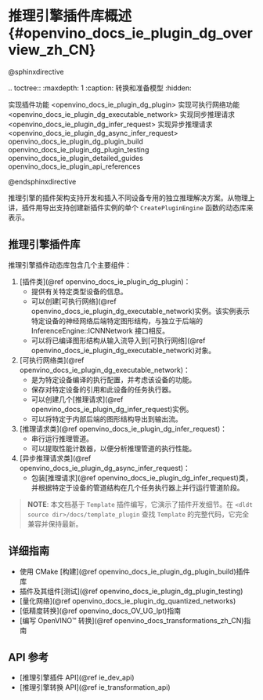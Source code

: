 # 推理引擎插件库概述 {#openvino_docs_ie_plugin_dg_overview_zh_CN}

@sphinxdirective

.. toctree::
   :maxdepth: 1
   :caption: 转换和准备模型
   :hidden:

   实现插件功能 <openvino_docs_ie_plugin_dg_plugin>
   实现可执行网络功能 <openvino_docs_ie_plugin_dg_executable_network>
   实现同步推理请求 <openvino_docs_ie_plugin_dg_infer_request>
   实现异步推理请求 <openvino_docs_ie_plugin_dg_async_infer_request>
   openvino_docs_ie_plugin_dg_plugin_build
   openvino_docs_ie_plugin_dg_plugin_testing
   openvino_docs_ie_plugin_detailed_guides
   openvino_docs_ie_plugin_api_references

@endsphinxdirective

推理引擎的插件架构支持开发和插入不同设备专用的独立推理解决方案。从物理上讲，插件用导出支持创建新插件实例的单个 `CreatePluginEngine` 函数的动态库来表示。

推理引擎插件库
-----------------------

推理引擎插件动态库包含几个主要组件：

1. [插件类](@ref openvino_docs_ie_plugin_dg_plugin)：
   - 提供有关特定类型设备的信息。
   - 可以创建[可执行网络](@ref openvino_docs_ie_plugin_dg_executable_network)实例。该实例表示特定设备的神经网络后端特定图形结构，与独立于后端的 InferenceEngine::ICNNNetwork 接口相反。
   - 可以将已编译图形结构从输入流导入到[可执行网络](@ref openvino_docs_ie_plugin_dg_executable_network)对象。
2. [可执行网络类](@ref openvino_docs_ie_plugin_dg_executable_network)：
   - 是为特定设备编译的执行配置，并考虑该设备的功能。
   - 保存对特定设备的引用和此设备的任务执行器。
   - 可以创建几个[推理请求](@ref openvino_docs_ie_plugin_dg_infer_request)实例。
   - 可以将特定于内部后端的图形结构导出到输出流。
3. [推理请求类](@ref openvino_docs_ie_plugin_dg_infer_request)：
   - 串行运行推理管道。
   - 可以提取性能计数器，以便分析推理管道的执行性能。
4. [异步推理请求类](@ref openvino_docs_ie_plugin_dg_async_infer_request)：
   - 包装[推理请求](@ref openvino_docs_ie_plugin_dg_infer_request)类，并根据特定于设备的管道结构在几个任务执行器上并行运行管道阶段。

> **NOTE**: 本文档基于 `Template` 插件编写，它演示了插件开发细节。在 `<dldt source dir>/docs/template_plugin` 查找 `Template` 的完整代码，它完全兼容并保持最新。

详细指南
-----------------------

* 使用 CMake [构建](@ref openvino_docs_ie_plugin_dg_plugin_build)插件库
* 插件及其组件[测试](@ref openvino_docs_ie_plugin_dg_plugin_testing)
* [量化网络](@ref openvino_docs_ie_plugin_dg_quantized_networks)
* [低精度转换](@ref openvino_docs_OV_UG_lpt)指南
* [编写 OpenVINO™ 转换](@ref openvino_docs_transformations_zh_CN)指南

API 参考
-----------------------

* [推理引擎插件 API](@ref ie_dev_api)
* [推理引擎转换 API](@ref ie_transformation_api)
